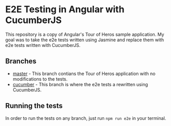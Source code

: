 # E2E Testing in Angular with CucumberJS

This repository is a copy of Angular's Tour of Heros sample application. My goal was to take the e2e tests written using Jasmine and replace them with e2e tests written with CucumberJS.

## Branches

* [master](https://github.com/dkellycollins/angular-cucumber-e2e) - This branch contians the Tour of Heros application with no modifications to the tests.
* [cucumber](https://github.com/dkellycollins/angular-cucumber-e2e/tree/cucumber) - This branch is where the e2e tests a rewritten using CucumberJS.

## Running the tests

In order to run the tests on any branch, just run `npm run e2e` in your terminal.
